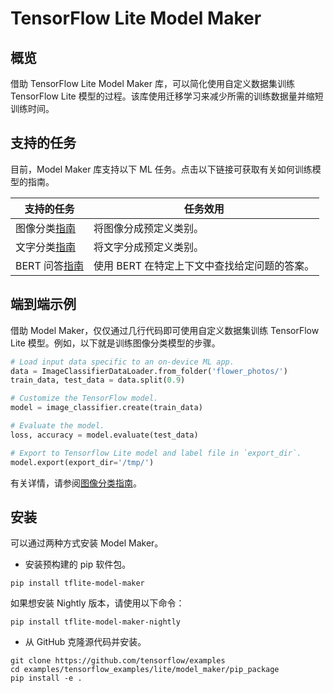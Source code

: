 # TensorFlow Lite Model Maker

## 概览

借助 TensorFlow Lite Model Maker 库，可以简化使用自定义数据集训练 TensorFlow Lite 模型的过程。该库使用迁移学习来减少所需的训练数据量并缩短训练时间。

## 支持的任务

目前，Model Maker 库支持以下 ML 任务。点击以下链接可获取有关如何训练模型的指南。

支持的任务 | 任务效用
--- | ---
图像分类[指南](https://www.tensorflow.org/lite/tutorials/model_maker_image_classification) | 将图像分成预定义类别。
文字分类[指南](https://www.tensorflow.org/lite/tutorials/model_maker_text_classification) | 将文字分成预定义类别。
BERT 问答[指南](https://www.tensorflow.org/lite/tutorials/model_maker_question_answer) | 使用 BERT 在特定上下文中查找给定问题的答案。

## 端到端示例

借助 Model Maker，仅仅通过几行代码即可使用自定义数据集训练 TensorFlow Lite 模型。例如，以下就是训练图像分类模型的步骤。

```python
# Load input data specific to an on-device ML app.
data = ImageClassifierDataLoader.from_folder('flower_photos/')
train_data, test_data = data.split(0.9)

# Customize the TensorFlow model.
model = image_classifier.create(train_data)

# Evaluate the model.
loss, accuracy = model.evaluate(test_data)

# Export to Tensorflow Lite model and label file in `export_dir`.
model.export(export_dir='/tmp/')
```

有关详情，请参阅[图像分类指南](https://www.tensorflow.org/lite/tutorials/model_maker_image_classification)。

## 安装

可以通过两种方式安装 Model Maker。

- 安装预构建的 pip 软件包。

```shell
pip install tflite-model-maker
```

如果想安装 Nightly 版本，请使用以下命令：

```shell
pip install tflite-model-maker-nightly
```

- 从 GitHub 克隆源代码并安装。

```shell
git clone https://github.com/tensorflow/examples
cd examples/tensorflow_examples/lite/model_maker/pip_package
pip install -e .
```
